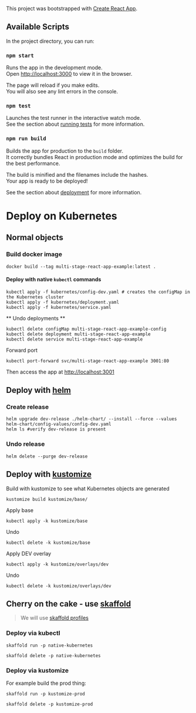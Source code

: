 This project was bootstrapped with [Create React App](https://github.com/facebook/create-react-app).

## Available Scripts

In the project directory, you can run:

### `npm start`

Runs the app in the development mode.<br>
Open [http://localhost:3000](http://localhost:3000) to view it in the browser.

The page will reload if you make edits.<br>
You will also see any lint errors in the console.

### `npm test`

Launches the test runner in the interactive watch mode.<br>
See the section about [running tests](https://facebook.github.io/create-react-app/docs/running-tests) for more information.

### `npm run build`

Builds the app for production to the `build` folder.<br>
It correctly bundles React in production mode and optimizes the build for the best performance.

The build is minified and the filenames include the hashes.<br>
Your app is ready to be deployed!

See the section about [deployment](https://facebook.github.io/create-react-app/docs/deployment) for more information.


# Deploy on Kubernetes

## Normal objects

### Build docker image
```
docker build --tag multi-stage-react-app-example:latest .
```

#### Deploy with native `kubectl` commands
```
kubectl apply -f kubernetes/config-dev.yaml # creates the configMap in the Kubernetes cluster
kubectl apply -f kubernetes/deployment.yaml
kubectl apply -f kubernetes/service.yaml
```

** Undo deployments ** 

```
kubectl delete configMap multi-stage-react-app-example-config
kubectl delete deployment multi-stage-react-app-example
kubectl delete service multi-stage-react-app-example
```

Forward port 

```
kubectl port-forward svc/multi-stage-react-app-example 3001:80
```

Then access the app at [http://localhost:3001](http://localhost:3001)

## Deploy with [helm](https://helm.sh/)

### Create release
```
helm upgrade dev-release ./helm-chart/ --install --force --values helm-chart/config-values/config-dev.yaml
helm ls #verify dev-release is present
```


### Undo release

```
helm delete --purge dev-release
```

## Deploy with [kustomize](https://kustomize.io/)

Build with kustomize to see what Kubernetes objects are generated
```
kustomize build kustomize/base/
```

Apply base
```
kubectl apply -k kustomize/base
```

Undo
```
kubectl delete -k kustomize/base
```

Apply DEV overlay
```
kubectl apply -k kustomize/overlays/dev
```

Undo
```
kubectl delete -k kustomize/overlays/dev
```

## Cherry on the cake - use [skaffold](https://skaffold.dev/)

> We will use [skaffold profiles](https://skaffold.dev/docs/how-tos/profiles/)

### Deploy via kubectl 
```
skaffold run -p native-kubernetes
```

```
skaffold delete -p native-kubernetes
```


### Deploy via kustomize

For example build the prod thing:
```
skaffold run -p kustomize-prod
```

```
skaffold delete -p kustomize-prod
```

